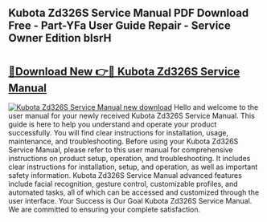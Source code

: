 ## Kubota Zd326S Service Manual PDF Download Free - Part-YFa User Guide Repair - Service Owner Edition bIsrH

# <h2><a href="http://bc89726.oget.top/?id=Kubota+Zd326S+Service+Manual">🔗Download New 👉🔴 Kubota Zd326S Service Manual</a></h2>

[![Kubota Zd326S Service Manual new download](https://i.imgur.com/5g1atiW.png)](http://bc89726.oget.top/?id=Kubota+Zd326S+Service+Manual)
Hello and welcome to the user manual for your newly received Kubota Zd326S Service Manual. This guide is here to help you understand and operate your product successfully. You will find clear instructions for installation, usage, maintenance, and troubleshooting. Before using your Kubota Zd326S Service Manual, please refer to this user manual for comprehensive instructions on product setup, operation, and troubleshooting. It includes clear instructions for installation, setup, and operation, as well as important safety information. Kubota Zd326S Service Manual advanced features include facial recognition, gesture control, customizable profiles, and automated tasks, all of which can be accessed and customized through the user interface. Your Success is Our Goal Kubota Zd326S Service Manual. We are committed to ensuring your complete satisfaction.
